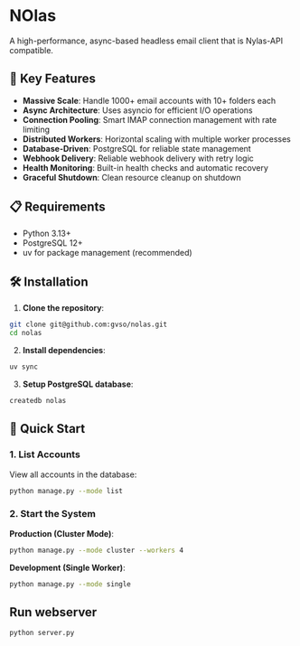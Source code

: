 # NOlas

A high-performance, async-based headless email client that is Nylas-API compatible.

## 🚀 Key Features

- **Massive Scale**: Handle 1000+ email accounts with 10+ folders each
- **Async Architecture**: Uses asyncio for efficient I/O operations
- **Connection Pooling**: Smart IMAP connection management with rate limiting
- **Distributed Workers**: Horizontal scaling with multiple worker processes
- **Database-Driven**: PostgreSQL for reliable state management
- **Webhook Delivery**: Reliable webhook delivery with retry logic
- **Health Monitoring**: Built-in health checks and automatic recovery
- **Graceful Shutdown**: Clean resource cleanup on shutdown

## 📋 Requirements

- Python 3.13+
- PostgreSQL 12+
- uv for package management (recommended)

## 🛠 Installation

1. **Clone the repository**:

```bash
git clone git@github.com:gvso/nolas.git
cd nolas
```

2. **Install dependencies**:

```bash
uv sync
```

3. **Setup PostgreSQL database**:

```bash
createdb nolas
```

## 🚦 Quick Start

### 1. List Accounts

View all accounts in the database:

```bash
python manage.py --mode list
```

### 2. Start the System

**Production (Cluster Mode)**:

```bash
python manage.py --mode cluster --workers 4
```

**Development (Single Worker)**:

```bash
python manage.py --mode single
```

## Run webserver

```
python server.py
```
